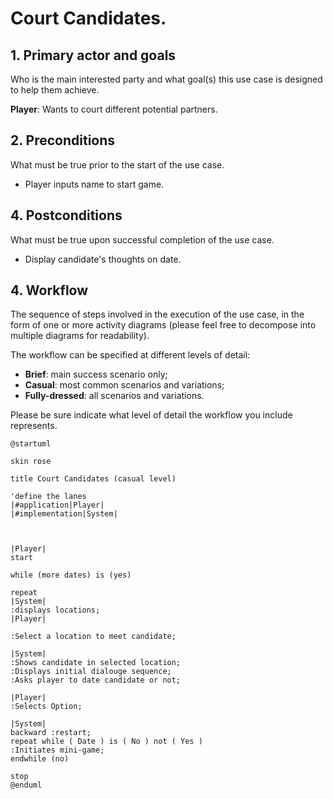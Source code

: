 # Court Candidates.

## 1. Primary actor and goals
Who is the main interested party and what goal(s) this use case is designed to help them achieve. 

__Player__: Wants to court different potential partners.


## 2. Preconditions

What must be true prior to the start of the use case.

* Player inputs name to start game.

## 4. Postconditions

What must be true upon successful completion of the use case.

* Display candidate's thoughts on date.

## 4. Workflow

The sequence of steps involved in the execution of the use case, in the form of one or more activity diagrams (please feel free to decompose into multiple diagrams for readability).

The workflow can be specified at different levels of detail:

* __Brief__: main success scenario only;
* __Casual__: most common scenarios and variations;
* __Fully-dressed__: all scenarios and variations.

Please be sure indicate what level of detail the workflow you include represents.


```plantuml
@startuml

skin rose

title Court Candidates (casual level)

'define the lanes
|#application|Player|
|#implementation|System|



|Player|
start

while (more dates) is (yes) 

repeat
|System|
:displays locations;
|Player|

:Select a location to meet candidate;

|System|
:Shows candidate in selected location;
:Displays initial dialouge sequence;
:Asks player to date candidate or not;

|Player|
:Selects Option;

|System|
backward :restart;
repeat while ( Date ) is ( No ) not ( Yes )
:Initiates mini-game;
endwhile (no)

stop
@enduml